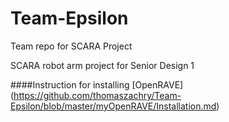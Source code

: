# Team-Epsilon
Team repo for SCARA Project

SCARA robot arm project for Senior Design 1

####Instruction for installing [OpenRAVE] (https://github.com/thomaszachry/Team-Epsilon/blob/master/myOpenRAVE/Installation.md)
